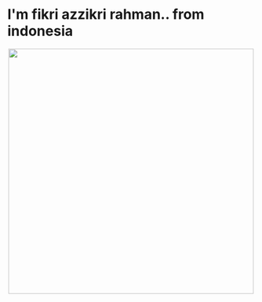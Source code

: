 <h1>I'm fikri azzikri rahman.. from indonesia</h1>
<p align=center>
  <img src="https://media.giphy.com/media/v1.Y2lkPTc5MGI3NjExazE0bnJrMzhlYzUxY2lrNXhtMWRvOWpzNmY5d3pkdHZqZmc4OXI3dSZlcD12MV9pbnRlcm5hbF9naWZfYnlfaWQmY3Q9Zw/SjCIh9jL3SWC4TuYn1/giphy.gif" width="500">
<br><br>
</p>
<!--
**Fizitos/Fizitos** is a ✨ _special_ ✨ repository because its `README.md` (this file) appears on your GitHub profile.
-->
